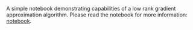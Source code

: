A simple notebook demonstrating capabilities of a low rank gradient approximation algorithm.
Please read the notebook for more information: [notebook](low-rank-approximation.ipynb).
